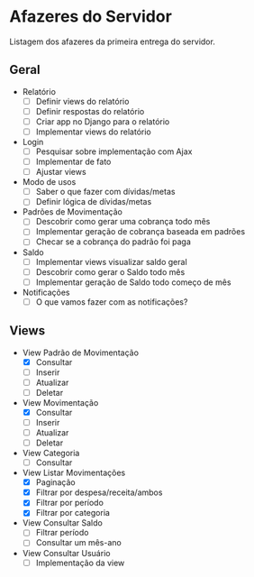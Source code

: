 # Afazeres do Servidor
Listagem dos afazeres da primeira entrega do servidor.

## Geral
-  Relatório 
	 - [ ] Definir views do relatório
	 - [ ] Definir respostas do relatório
	 - [ ] Criar app no Django para o relatório
	 - [ ] Implementar views do relatório
- Login
	- [ ] Pesquisar sobre implementação com Ajax
	- [ ] Implementar de fato
	- [ ] Ajustar views
- Modo de usos
	- [ ] Saber o que fazer com dívidas/metas
	- [ ] Definir lógica de dívidas/metas
- Padrões de Movimentação
	- [ ] Descobrir como gerar uma cobrança todo mês
	- [ ] Implementar geração de cobrança baseada em padrões
	- [ ] Checar se a cobrança do padrão foi paga
- Saldo
	- [ ] Implementar views visualizar saldo geral
	- [ ] Descobrir como gerar o Saldo todo mês
	- [ ] Implementar geração de Saldo todo começo de mês
- Notificações
	- [ ] O que vamos fazer com as notificações?
	
## Views
- View Padrão de Movimentação
	- [x] Consultar
	- [ ] Inserir
	- [ ] Atualizar
	- [ ] Deletar
- View Movimentação
	- [x] Consultar
	- [ ] Inserir
	- [ ] Atualizar
	- [ ] Deletar 
- View Categoria
	- [ ] Consultar
- View Listar Movimentações
	- [x] Paginação 
	- [x] Filtrar por despesa/receita/ambos  
	- [x] Filtrar por período 
	- [x] Filtrar por categoria 
- View Consultar Saldo
	- [ ] Filtrar período
	- [ ] Consultar um mês-ano
- View Consultar Usuário
	- [ ] Implementação da view